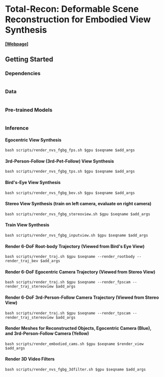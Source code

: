 # Total-Recon: Deformable Scene Reconstruction for Embodied View Synthesis
#### [[Webpage]](https://andrewsonga.github.io/totalrecon/) 

<!--[[Arxiv]](https://arxiv.org/abs/2112.12761)-->

## Getting Started 

### Dependencies

```
```

### Data

```
```

### Pre-trained Models

```
```

### Inference

#### Egocentric View Synthesis
```
bash scripts/render_nvs_fgbg_fps.sh $gpu $seqname $add_args
```

#### 3rd-Person-Follow (3rd-Pet-Follow) View Synthesis
```
bash scripts/render_nvs_fgbg_tps.sh $gpu $seqname $add_args
```

#### Bird's-Eye View Synthesis
```
bash scripts/render_nvs_fgbg_bev.sh $gpu $seqname $add_args
```

#### Stereo View Synthesis (train on left camera, evaluate on right camera)
```
bash scripts/render_nvs_fgbg_stereoview.sh $gpu $seqname $add_args
```

#### Train View Synthesis
```
bash scripts/render_nvs_fgbg_inputview.sh $gpu $seqname $add_args
```

#### Render 6-DoF Root-body Trajectory (Viewed from Bird's Eye View)
```
bash scripts/render_traj.sh $gpu $seqname --render_rootbody --render_traj_bev $add_args
```

#### Render 6-DoF Egocentric Camera Trajectory (Viewed from Stereo View)
```
bash scripts/render_traj.sh $gpu $seqname --render_fpscam --render_traj_stereoview $add_args
```

#### Render 6-DoF 3rd-Person-Follow Camera Trajectory (Viewed from Stereo View)
```
bash scripts/render_traj.sh $gpu $seqname --render_tpscam --render_traj_stereoview $add_args
```

#### Render Meshes for Reconstructed Objects, Egocentric Camera (Blue), and 3rd-Person-Follow Camera (Yellow)
```
bash scripts/render_embodied_cams.sh $gpu $seqname $render_view $add_args
```

#### Render 3D Video Filters
```
bash scripts/render_nvs_fgbg_3dfilter.sh $gpu $seqname $add_args
```